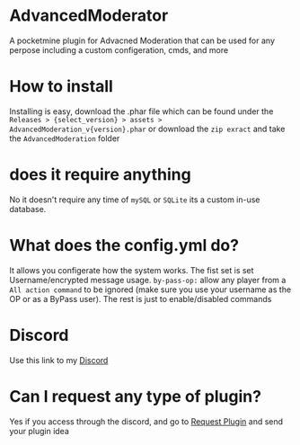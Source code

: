 # AdvancedModerator
A pocketmine plugin for Advacned Moderation that can be used for any perpose including a custom configeration, cmds, and more

# How to install
Installing is easy, download the .phar file which can be found under the `Releases > {select_version} > assets > AdvancedModeration_v{version}.phar` or download the `zip exract` and take the `AdvancedModeration` folder

# does it require anything
No it doesn't require any time of `mySQL` or `SQLite` its a custom in-use database.

# What does the config.yml do?
It allows you configerate how the system works. The fist set is set Username/encrypted message usage. `by-pass-op:` allow any player from a `All action command` to be ignored (make sure you use your username as the OP or as a ByPass user). The rest is just to enable/disabled commands

# Discord
Use this link to my [Discord](https://discord.gg/dpksFwCVZM)

# Can I request any type of plugin?
Yes if you access through the discord, and go to [Request Plugin](https://discord.com/channels/872996441147211816/873000827537739826) and send your plugin idea
